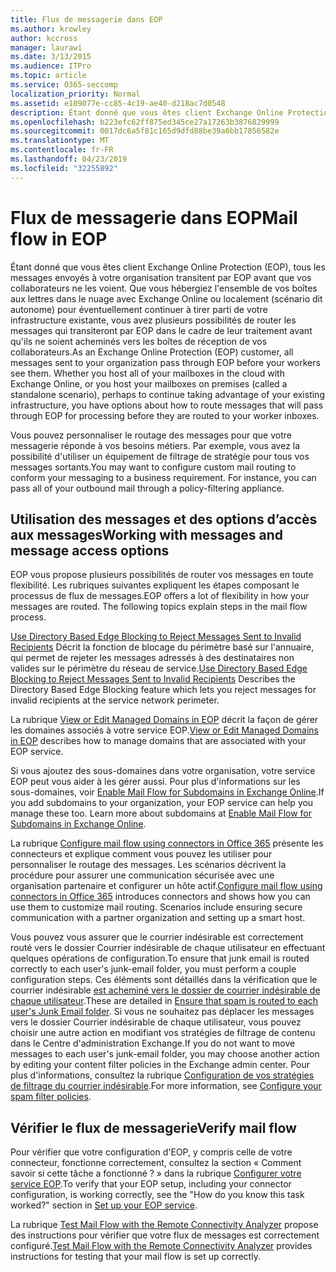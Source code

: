 ```yaml
---
title: Flux de messagerie dans EOP
ms.author: krowley
author: kccross
manager: laurawi
ms.date: 3/13/2015
ms.audience: ITPro
ms.topic: article
ms.service: O365-seccomp
localization_priority: Normal
ms.assetid: e109077e-cc85-4c19-ae40-d218ac7d0548
description: Étant donné que vous êtes client Exchange Online Protection (EOP), tous les messages envoyés à votre organisation transitent par EOP avant que vos collaborateurs ne les voient. Que vous hébergiez l'ensemble de vos boîtes aux lettres dans le nuage avec Exchange Online ou localement (scénario dit autonome) pour éventuellement continuer à tirer parti de votre infrastructure existante, vous avez plusieurs possibilités de router les messages qui transiteront par EOP dans le cadre de leur traitement avant qu'ils ne soient acheminés vers les boîtes de réception de vos collaborateurs.
ms.openlocfilehash: b223efc62ff875ed345ce27a17263b3876829999
ms.sourcegitcommit: 0017dc6a5f81c165d9dfd88be39a6bb17856582e
ms.translationtype: MT
ms.contentlocale: fr-FR
ms.lasthandoff: 04/23/2019
ms.locfileid: "32255892"
---
```

# <a name="mail-flow-in-eop"></a><span data-ttu-id="6cee1-104">Flux de messagerie dans EOP</span><span class="sxs-lookup"><span data-stu-id="6cee1-104">Mail flow in EOP</span></span>

<span data-ttu-id="6cee1-p102">Étant donné que vous êtes client Exchange Online Protection (EOP), tous les messages envoyés à votre organisation transitent par EOP avant que vos collaborateurs ne les voient. Que vous hébergiez l'ensemble de vos boîtes aux lettres dans le nuage avec Exchange Online ou localement (scénario dit autonome) pour éventuellement continuer à tirer parti de votre infrastructure existante, vous avez plusieurs possibilités de router les messages qui transiteront par EOP dans le cadre de leur traitement avant qu'ils ne soient acheminés vers les boîtes de réception de vos collaborateurs.</span><span class="sxs-lookup"><span data-stu-id="6cee1-p102">As an Exchange Online Protection (EOP) customer, all messages sent to your organization pass through EOP before your workers see them. Whether you host all of your mailboxes in the cloud with Exchange Online, or you host your mailboxes on premises (called a standalone scenario), perhaps to continue taking advantage of your existing infrastructure, you have options about how to route messages that will pass through EOP for processing before they are routed to your worker inboxes.</span></span>
  
<span data-ttu-id="6cee1-p103">Vous pouvez personnaliser le routage des messages pour que votre messagerie réponde à vos besoins métiers. Par exemple, vous avez la possibilité d'utiliser un équipement de filtrage de stratégie pour tous vos messages sortants.</span><span class="sxs-lookup"><span data-stu-id="6cee1-p103">You may want to configure custom mail routing to conform your messaging to a business requirement. For instance, you can pass all of your outbound mail through a policy-filtering appliance.</span></span> 
  
## <a name="working-with-messages-and-message-access-options"></a><span data-ttu-id="6cee1-109">Utilisation des messages et des options d’accès aux messages</span><span class="sxs-lookup"><span data-stu-id="6cee1-109">Working with messages and message access options</span></span>

<span data-ttu-id="6cee1-p104">EOP vous propose plusieurs possibilités de router vos messages en toute flexibilité. Les rubriques suivantes expliquent les étapes composant le processus de flux de messages.</span><span class="sxs-lookup"><span data-stu-id="6cee1-p104">EOP offers a lot of flexibility in how your messages are routed. The following topics explain steps in the mail flow process.</span></span>
  
<span data-ttu-id="6cee1-112">[Use Directory Based Edge Blocking to Reject Messages Sent to Invalid Recipients](http://technet.microsoft.com/library/ca7b7416-92ed-40ad-abdb-695be46ea2e4.aspx) Décrit la fonction de blocage du périmètre basé sur l'annuaire, qui permet de rejeter les messages adressés à des destinataires non valides sur le périmètre du réseau de service.</span><span class="sxs-lookup"><span data-stu-id="6cee1-112">[Use Directory Based Edge Blocking to Reject Messages Sent to Invalid Recipients](http://technet.microsoft.com/library/ca7b7416-92ed-40ad-abdb-695be46ea2e4.aspx) Describes the Directory Based Edge Blocking feature which lets you reject messages for invalid recipients at the service network perimeter.</span></span> 
  
<span data-ttu-id="6cee1-113">La rubrique [View or Edit Managed Domains in EOP](https://docs.microsoft.com/exchange/mail-flow-best-practices/manage-accepted-domains/manage-accepted-domains) décrit la façon de gérer les domaines associés à votre service EOP.</span><span class="sxs-lookup"><span data-stu-id="6cee1-113">[View or Edit Managed Domains in EOP](https://docs.microsoft.com/exchange/mail-flow-best-practices/manage-accepted-domains/manage-accepted-domains) describes how to manage domains that are associated with your EOP service.</span></span> 
  
<span data-ttu-id="6cee1-p105">Si vous ajoutez des sous-domaines dans votre organisation, votre service EOP peut vous aider à les gérer aussi. Pour plus d'informations sur les sous-domaines, voir [Enable Mail Flow for Subdomains in Exchange Online](http://technet.microsoft.com/library/4033a30a-f506-481c-8ef0-fd9a0508ae38.aspx).</span><span class="sxs-lookup"><span data-stu-id="6cee1-p105">If you add subdomains to your organization, your EOP service can help you manage these too. Learn more about subdomains at [Enable Mail Flow for Subdomains in Exchange Online](http://technet.microsoft.com/library/4033a30a-f506-481c-8ef0-fd9a0508ae38.aspx).</span></span>
  
<span data-ttu-id="6cee1-p106">La rubrique [Configure mail flow using connectors in Office 365](http://technet.microsoft.com/library/854b5a50-4462-4836-a092-37e208d29624.aspx) présente les connecteurs et explique comment vous pouvez les utiliser pour personnaliser le routage des messages. Les scénarios décrivent la procédure pour assurer une communication sécurisée avec une organisation partenaire et configurer un hôte actif.</span><span class="sxs-lookup"><span data-stu-id="6cee1-p106">[Configure mail flow using connectors in Office 365](http://technet.microsoft.com/library/854b5a50-4462-4836-a092-37e208d29624.aspx) introduces connectors and shows how you can use them to customize mail routing. Scenarios include ensuring secure communication with a partner organization and setting up a smart host.</span></span> 
  
<span data-ttu-id="6cee1-118">Vous pouvez vous assurer que le courrier indésirable est correctement routé vers le dossier Courrier indésirable de chaque utilisateur en effectuant quelques opérations de configuration.</span><span class="sxs-lookup"><span data-stu-id="6cee1-118">To ensure that junk email is routed correctly to each user's junk-email folder, you must perform a couple configuration steps.</span></span> <span data-ttu-id="6cee1-119">Ces éléments sont détaillés dans la vérification que le courrier indésirable [est acheminé vers le dossier de courrier indésirable de chaque utilisateur](../ensure-that-spam-is-routed-to-each-user-s-junk-email-folder.md).</span><span class="sxs-lookup"><span data-stu-id="6cee1-119">These are detailed in [Ensure that spam is routed to each user's Junk Email folder](../ensure-that-spam-is-routed-to-each-user-s-junk-email-folder.md).</span></span> <span data-ttu-id="6cee1-120">Si vous ne souhaitez pas déplacer les messages vers le dossier Courrier indésirable de chaque utilisateur, vous pouvez choisir une autre action en modifiant vos stratégies de filtrage de contenu dans le Centre d'administration Exchange.</span><span class="sxs-lookup"><span data-stu-id="6cee1-120">If you do not want to move messages to each user's junk-email folder, you may choose another action by editing your content filter policies in the Exchange admin center.</span></span> <span data-ttu-id="6cee1-121">Pour plus d'informations, consultez la rubrique [Configuration de vos stratégies de filtrage du courrier indésirable](../configure-your-spam-filter-policies.md).</span><span class="sxs-lookup"><span data-stu-id="6cee1-121">For more information, see [Configure your spam filter policies](../configure-your-spam-filter-policies.md).</span></span>
  
## <a name="verify-mail-flow"></a><span data-ttu-id="6cee1-122">Vérifier le flux de messagerie</span><span class="sxs-lookup"><span data-stu-id="6cee1-122">Verify mail flow</span></span>

<span data-ttu-id="6cee1-p108">Pour vérifier que votre configuration d'EOP, y compris celle de votre connecteur, fonctionne correctement, consultez la section « Comment savoir si cette tâche a fonctionné ? » dans la rubrique [Configurer votre service EOP](set-up-your-eop-service.md).</span><span class="sxs-lookup"><span data-stu-id="6cee1-p108">To verify that your EOP setup, including your connector configuration, is working correctly, see the "How do you know this task worked?" section in [Set up your EOP service](set-up-your-eop-service.md).</span></span> 
  
<span data-ttu-id="6cee1-125">La rubrique [Test Mail Flow with the Remote Connectivity Analyzer](http://technet.microsoft.com/library/6c8c2964-d553-4329-8166-6e508dd63fa0.aspx) propose des instructions pour vérifier que votre flux de messages est correctement configuré.</span><span class="sxs-lookup"><span data-stu-id="6cee1-125">[Test Mail Flow with the Remote Connectivity Analyzer](http://technet.microsoft.com/library/6c8c2964-d553-4329-8166-6e508dd63fa0.aspx) provides instructions for testing that your mail flow is set up correctly.</span></span> 
  

